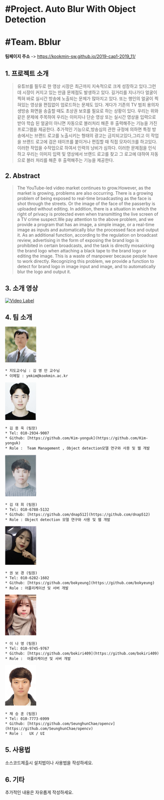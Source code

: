 

#Project. Auto Blur With Object Detection
==========================================
#Team. Bblur
==========================================

**팀페이지 주소** -> https://kookmin-sw.github.io/2019-cap1-2019_11/


## 1. 프로젝트 소개

> 유튜브를 필두로 한 영상 시장은 최근까지 지속적으로 크게 성장하고 있다.그런데 시장이 커지고 있는 만큼 문제점도 발생하고 있다.
길거리를 지나가다 얼굴이 찍혀 바로 실시간 방송에 노출되는 문제가 많아지고 있다. 또는 행인의 얼굴이 찍혀있는 영상을 편집없이 업로드하는 문제도 있다. 게다가 기존의 TV 범죄 용의자 생방송 화면을 송출할 때도 초상권 보호를 필요로 하는 상황이 있다. 우리는 위와 같은 문제에 주목하여 우리는 이미지나 단순 영상 또는 실시간 영상을 입력으로 받아 학습 된 얼굴이 아니면  자동으로 블러처리 해준 후 출력해주는 기능을 가진 프로그램을 제공한다. 추가적인 기능으로,방송심의 관한 규정에 의하면 특정 방송에서는 브랜드 로고를 노출시키는 형태의 광고는 금지되고있다,그리고 이 작업을 브랜드 로고에 검은 테이프를 붙이거나 편집할 때 직접 모자이크를 하고있다. 이러한 작업을 수작업으로 하여서 인력의 낭비가 심하다. 이러한 문제점을 인식하고 우리는 이미지 입력 및 영상에서 브랜드 로고를 찾고 그 로고에 대하여 자동으로 블러 처리를 해준 후 출력해주는 기능을 제공한다.

## 2. Abstract

> The YouTube-led video market continues to grow.However, as the market is growing, problems are also occurring. There is a growing problem of being exposed to real-time broadcasting as the face is shot through the streets. Or the image of the face of the passerby is uploaded without editing. In addition, there is a situation in which the right of privacy is protected even when transmitting the live screen of a TV crime suspect.We pay attention to the above problem, and we provide a program that has an image, a simple image, or a real-time image as inputs and automatically blur the processed face and output it. As an additional function, according to the regulation on broadcast review, advertising in the form of exposing the brand logo is prohibited in certain broadcasts, and the task is directly mosaicking the brand logo when attaching a black tape to the brand logo or editing the image. This is a waste of manpower because people have to work directly. 
Recognizing this problem, we provide a function to detect for brand logo in image input and image, and to automatically blur the logo and output it.

## 3. 소개 영상

 [![Video Label](https://img.youtube.com/vi/RmdcH2qJsM0/0.jpg)](https://youtu.be/RmdcH2qJsM0)


## 4. 팀 소개

<img src =./pic/김영만교수님.jpeg width="20%" height="20%">

```
* 지도교수님 : 김 영 만 교수님
* 이메일 : ymkim@kookmin.ac.kr
```


<img src =./pic/용욱.jpeg width="20%" height="20%">

```
* 김 용 욱 (팀장)
* Tel: 010-2934-9007
* Github: [https://github.com/Kim-yonguk](https://github.com/Kim-yonguk)
* Role :  Team Management , Object detection모델 연구와 사용 및 웹 개발
```
<img src =./pic/대희.jpeg width="20%" height="20%">

```
* 김 대 희 (팀원)
* Tel: 010-6788-5132
* Github: [https://github.com/dnap512](https://github.com/dnap512)
* Role : Object detection 모델 연구와 사용 및 웹 개발
```
<img src =./pic/보경.jpeg width="20%" height="20%">

```
* 권 보 경 (팀원)
* Tel: 010-6282-1602
* Github: [https://github.com/bokyeung](https://github.com/bokyeung)
* Role : 어플리케이션 및 서버 개발
```
<img src =./pic/나영.jpeg width="20%" height="20%">

```
* 이 나 영 (팀원)
* Tel: 010-9745-9767
* Github: [https://github.com/bokiri409](https://github.com/bokiri409)
* Role :  어플리케이션 및 서버 개발
```
<img src =./pic/승훈.jpeg width="20%" height="20%">

```
* 채 승 훈 (팀원)
* Tel: 010-7773-6999
* Github: [https://github.com/SeunghunChae/opencv](https://github.com/SeunghunChae/opencv)
* Role :   UX / UI
```




## 5. 사용법

소스코드제출시 설치법이나 사용법을 작성하세요.

## 6. 기타

추가적인 내용은 자유롭게 작성하세요.
